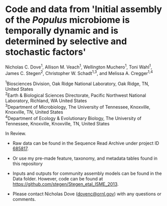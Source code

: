 # Code and data from 'Initial assembly of the <i>Populus</i> microbiome is temporally dynamic and is determined by selective and stochastic factors'

Nicholas C. Dove<sup>1</sup>, Allison M. Veach<sup>1</sup>, Wellington Muchero<sup>1</sup>, Toni Wahl<sup>1</sup>, James C. Stegen<sup>2</sup>, Christopher W. Schadt<sup>1,3</sup>, and Melissa A. Cregger<sup>1,4</sup>

<sup>1</sup>Biosciences Division, Oak Ridge National Laboratory, Oak Ridge, TN, United States<br>
<sup>2</sup>Earth & Biological Sciences Directorate, Pacific Northwest National Laboratory, Richland, WA United States<br>
<sup>3</sup>Department of Microbiology, The University of Tennessee, Knoxville, Knoxville, TN, United States<br>
<sup>4</sup>Department of Ecology & Evolutionary Biology, The University of Tennessee, Knoxville, Knoxville, TN, United States<br>

In Review.

- Raw data can be found in the Sequence Read Archive under project ID <a href="http://www.ncbi.nlm.nih.gov/bioproject/685817">685817</a>.

- Or use my pre-made feature, taxonomy, and metadata tables found in this repository

- Inputs and outputs for community assembly models can be found in the Data folder. However, code can be found at <a href="https://github.com/stegen/Stegen_etal_ISME_2013">https://github.com/stegen/Stegen_etal_ISME_2013</a>.

- Please contact Nicholas Dove (dovenc@ornl.gov) with any questions or comments.
